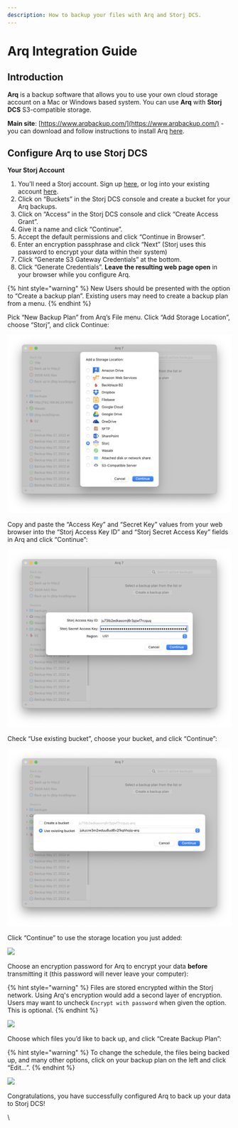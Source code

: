 ```yaml
---
description: How to backup your files with Arq and Storj DCS.
---
```


# Arq Integration Guide

## Introduction

**Arq** is a backup software that allows you to use your own cloud storage account on a Mac or Windows based system. You can use **Arq** with **Storj DCS** S3-compatible storage.

**Main site**: [https://www.arqbackup.com/](https://www.arqbackup.com/) - you can download and follow instructions to install Arq [here](https://www.arqbackup.com/download/).

## Configure Arq to use Storj DCS



**Your Storj Account**

1. You’ll need a Storj account. Sign up [here](https://us1.storj.io/signup), or log into your existing account [here](https://us1.storj.io/login).
2. Click on “Buckets” in the Storj DCS console and create a bucket for your Arq backups.
3. Click on “Access” in the Storj DCS console and click “Create Access Grant”.
4. Give it a name and click “Continue”.
5. Accept the default permissions and click “Continue in Browser”.
6. Enter an encryption passphrase and click “Next” (Storj uses this password to encrypt your data within their system)
7. Click “Generate S3 Gateway Credentials” at the bottom.
8. Click “Generate Credentials”. **Leave the resulting web page open** in your browser while you configure Arq.

{% hint style="warning" %}
New Users should be presented with the option to “Create a backup plan”.  Existing users may need to create a backup plan from a menu.
{% endhint %}



Pick “New Backup Plan” from Arq’s File menu. Click “Add Storage Location”, choose “Storj”, and click Continue:

![](<../.gitbook/assets/image (34) (2).png>)

Copy and paste the “Access Key” and “Secret Key” values from your web browser into the “Storj Access Key ID” and “Storj Secret Access Key” fields in Arq and click “Continue”:

![](<../.gitbook/assets/image (42).png>)

Check “Use existing bucket”, choose your bucket, and click “Continue”:

![](<../.gitbook/assets/image (32) (2).png>)

Click “Continue” to use the storage location you just added:

![](https://www.arqbackup.com/blog/wp-content/uploads/2022/05/Screen-Shot-2022-05-27-at-9.45.48-AM-1024x814.png)

Choose an encryption password for Arq to encrypt your data **before** transmitting it (this password will never leave your computer):

{% hint style="warning" %}
Files are stored encrypted within the Storj network.  Using Arq's encryption would add a second layer of encryption.  Users may want to uncheck `Encrypt with password` when given the option.  This is optional.&#x20;
{% endhint %}

![](https://www.arqbackup.com/blog/wp-content/uploads/2022/05/Screen-Shot-2022-05-27-at-9.46.38-AM-1024x814.png)

Choose which files you’d like to back up, and click “Create Backup Plan”:

{% hint style="warning" %}
&#x20;To change the schedule, the files being backed up, and many other options, click on your backup plan on the left and click “Edit…”.
{% endhint %}

![](https://www.arqbackup.com/blog/wp-content/uploads/2022/05/Screen-Shot-2022-05-27-at-9.47.12-AM-1024x814.png)

Congratulations, you have successfully configured Arq to back up your data to Storj DCS!

\

